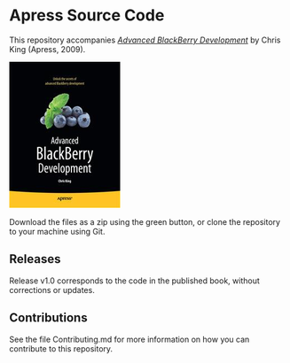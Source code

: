 # Apress Source Code

This repository accompanies [*Advanced BlackBerry Development*](http://www.apress.com/9781430226567) by Chris King (Apress, 2009).

![Cover image](9781430226567.jpg)

Download the files as a zip using the green button, or clone the repository to your machine using Git.

## Releases

Release v1.0 corresponds to the code in the published book, without corrections or updates.

## Contributions

See the file Contributing.md for more information on how you can contribute to this repository.
